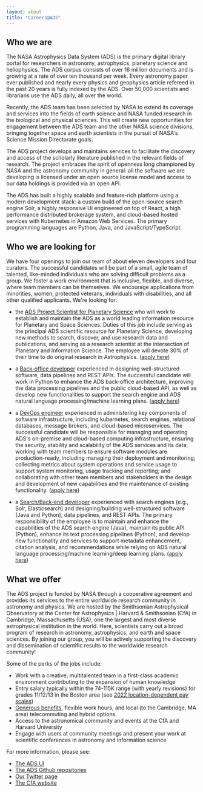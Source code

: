 ```yaml
---
layout: about
title: "Careers@ADS"
---
```


## Who we are

The NASA Astrophysics Data System (ADS) is the primary digital library portal for researchers in astronomy, astrophysics, planetary science and heliophysics. The ADS corpus consists of over 16 million documents and is growing at a rate of over ten thousand per week. Every astronomy paper ever published and nearly every physics and geophysics article refereed in the past 20 years is fully indexed by the ADS. Over 50,000 scientists and librarians use the ADS daily, all over the world.

Recently, the ADS team has been selected by NASA to extend its coverage and services into the fields of earth science and NASA funded research in the biological and physical sciences. This will create new opportunities for engagement between the ADS team and the other NASA science divisions, bringing together space and earth scientists in the pursuit of NASA's Science Mission Directorate goals.

The ADS project develops and maintains services to facilitate the discovery and access of the scholarly literature published in the relevant fields of research.  The project embraces the spirit of openness long championed by NASA and the astronomy community in general: all the software we are developing is licensed under an open source license model and access to our data holdings is provided via an open API.

The ADS has built a highly scalable and feature-rich platform using a modern development stack: a custom build of the open-source search engine Solr, a highly responsive UI engineered on top of React, a high performance distributed brokerage system, and cloud-based hosted services with Kubernetes in Amazon Web Services. The primary programming languages are Python, Java, and JavaScript/TypeScript.

## Who we are looking for

We have four openings to join our team of about eleven developers and four curators. The successful candidates will be part of a small, agile team of talented, like-minded individuals who are solving difficult problems as a group. We foster a work environment that is inclusive, flexible, and diverse, where team members can be themselves.  We encourage applications from minorities, women, protected veterans, individuals with disabilities, and all other qualified applicants. We're looking for:

* the [ADS Project Scientist for Planetary Science](https://pweb.cfa.harvard.edu/opportunities/sao-employment-opportunities/posting-23-51) who will work to establish and maintain the ADS as a world leading information resource for Planetary and Space Sciences. Duties of this job include  serving as the principal ADS scientific resource for Planetary Science, developing new methods to search, discover, and use research data and publications, and serving as a research scientist at the intersection of Planetary and Information Science. The employee will devote 30% of their time to do original research in Astrophysics. ([apply here](https://www.usajobs.gov/job/685086500))

* a [Back-office developer](https://pweb.cfa.harvard.edu/opportunities/sao-employment-opportunities/posting-23-34) experienced in designing well-structured software, data pipelines and REST APIs. The successful candidate will work in Python to enhance the ADS back-office architecture, improving the data processing pipelines and the public cloud-based API, as well as develop new functionalities to support the search engine and ADS natural language processing/machine learning plans. ([apply here](https://www.usajobs.gov/job/695847400))

* a [DevOps engineer](https://pweb.cfa.harvard.edu/opportunities/sao-employment-opportunities/posting-22-57) experienced in administering key components of software infrastructure, including kubernetes, search engines, relational databases, message brokers, and cloud-based microservices. The successful candidate will be responsible for managing and operating ADS's on-premise and cloud-based computing infrastructure, ensuring the security, stability and scalability of the ADS services and its data; working with team members to ensure software modules are production-ready, including managing their deployment and monitoring; collecting metrics about system operations and service usage to support system monitoring, usage tracking and reporting; and collaborating with other team members and stakeholders in the design and development of new capabilities and the maintenance of existing functionality. ([apply here](https://www.usajobs.gov/job/663524100))

* a [Search/Back-end developer](https://pweb.cfa.harvard.edu/opportunities/sao-employment-opportunities/posting-22-63) experienced with search engines (e.g., Solr, Elasticsearch) and designing/building well-structured software (Java and Python), data pipelines, and REST APIs. The primary responsibility of the employee is to maintain and enhance the capabilities of the ADS search engine (Java), maintain its public API (Python), enhance its text processing pipelines (Python), and develop new functionality and services to support metadata enhancement, citation analysis, and recommendations while relying on ADS natural language processing/machine learning/deep learning plans. ([apply here](https://www.usajobs.gov/job/664715400))

## What we offer

The ADS project is funded by NASA through a cooperative agreement and provides its services to the entire worldwide research community in astronomy and physics. We are hosted by the Smithsonian Astrophysical Observatory at the Center for Astrophysics \| Harvard & Smithsonian (CfA) in Cambridge, Massachusetts (USA), one the largest and most diverse astrophysical institution in the world. Here, scientists carry out a broad program of research in astronomy, astrophysics, and earth and space sciences. By joining our group, you will be actively supporting the discovery and dissemination of scientific results to the worldwide research community!

Some of the perks of the jobs include:

  * Work with a creative, multitalented team in a first-class academic environment contributing to the expansion of human knowledge
  * Entry salary typically within the 74-115K range (with yearly revisions) for grades 11/12/13 in the Boston area (see [2022 location-dependent pay scales](https://www.opm.gov/policy-data-oversight/pay-leave/salaries-wages/2022/general-schedule))
  * [Generous benefits](https://pweb.cfa.harvard.edu/people/smithsonian-astrophysical-observatory-human-resources/sao-trust-fund-employee-benefits), flexible work hours, and local (to the Cambridge, MA area) telecommuting and hybrid options 
  * Access to the astronomical community and events at the CfA and Harvard University
  * Engage with users at community meetings and present your work at scientific conferences in astronomy and information science

For more information, please see:

  * [The ADS UI](https://ui.adsabs.harvard.edu)
  * [The ADS Github repositories](https://github.com/adsabs)
  * [Our Twitter page](https://twitter.com/adsabs)
  * [The CfA website](https://www.cfa.harvard.edu/)
